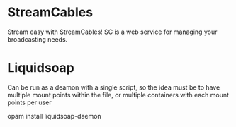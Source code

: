 # StreamCables

Stream easy with StreamCables!
SC is a web service for managing your broadcasting needs.

# Liquidsoap
Can be run as a deamon with a single script, so the idea
must be to have multiple mount points within the file,
or multiple containers with each mount points per user


opam install liquidsoap-daemon